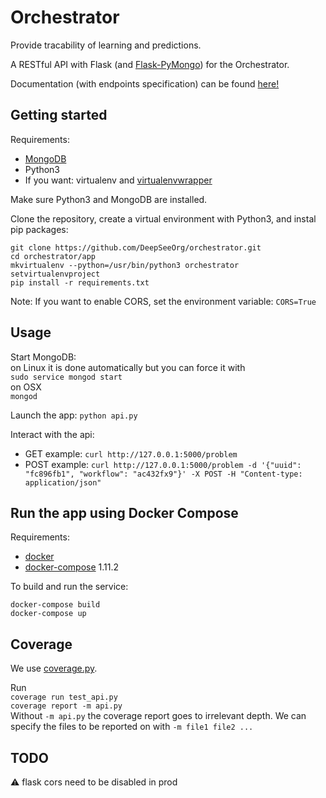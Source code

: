 # Orchestrator
Provide tracability of learning and predictions.

A RESTful API with Flask (and [Flask-PyMongo](https://flask-pymongo.readthedocs.io/en/latest/)) for the Orchestrator.

Documentation (with endpoints specification) can be found [here!](https://morpheoorg.github.io/morpheo-orchestrator/)

## Getting started

Requirements:
- [MongoDB](https://www.mongodb.com/download-center)
- Python3
- If you want: virtualenv and [virtualenvwrapper](https://virtualenvwrapper.readthedocs.io/en/latest/) 

Make sure Python3 and MongoDB are installed.

Clone the repository, create a virtual environment with Python3, and instal pip packages:
```
git clone https://github.com/DeepSeeOrg/orchestrator.git
cd orchestrator/app
mkvirtualenv --python=/usr/bin/python3 orchestrator
setvirtualenvproject
pip install -r requirements.txt
```

Note: If you want to enable CORS, set the environment variable: `CORS=True`

## Usage

Start MongoDB:  
on Linux it is done automatically but you can force it with  
`sudo service mongod start`  
on OSX  
`mongod`

Launch the app: `python api.py`

Interact with the api:
- GET example: `curl http://127.0.0.1:5000/problem` 
- POST example: `curl http://127.0.0.1:5000/problem -d '{"uuid": "fc896fb1", "workflow": "ac432fx9"}' -X POST -H "Content-type: application/json"`

## Run the app using Docker Compose

Requirements:  
- [docker](https://docs.docker.com/) 
- [docker-compose](https://docs.docker.com/compose/) 1.11.2

To build and run the service:
```
docker-compose build
docker-compose up
```

## Coverage
We use [coverage.py](http://coverage.readthedocs.io/en/latest/index.html).

Run  
`coverage run test_api.py`  
`coverage report -m api.py`  
Without `-m api.py` the coverage report goes to irrelevant depth. We can specify the files to be reported on with `-m file1 file2 ...`

## TODO

:warning: flask cors need to be disabled in prod

